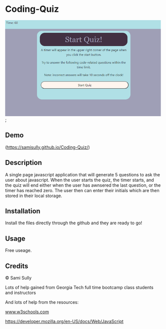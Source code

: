 # Coding-Quiz

![Image of Screenshot](JavascriptCodingQuiz.png);

## Demo
(https://samisully.github.io/Coding-Quiz/)

## Description 

A single page javascript application that will generate 5 questions to ask the user about javascript. When the user starts the quiz, the timer starts, and the quiz will end either when the user has awnsered the last question, or the timer has reached zero.
The user then can enter their initials which are then stored in their local storage.

## Installation

Install the files directly through the github and they are ready to go!

## Usage

Free useage.

## Credits

© Sami Sully

Lots of help gained from Georgia Tech full time bootcamp class students and instructors

And lots of help from the resources:

www.w3schools.com

https://developer.mozilla.org/en-US/docs/Web/JavaScript
